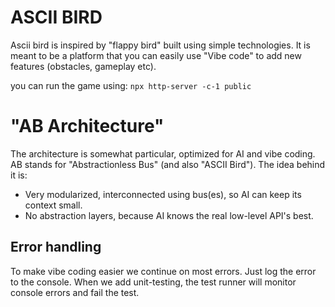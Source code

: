 # ASCII BIRD

Ascii bird is inspired by "flappy bird" built using simple technologies.
It is meant to be a platform that you can easily use "Vibe code" to add new features (obstacles, gameplay etc).

you can run the game using: `npx http-server -c-1 public`

# "AB Architecture"
The architecture is somewhat particular, optimized for AI and vibe coding.
AB stands for "Abstractionless Bus" (and also "ASCII Bird"). The idea behind it is:
- Very modularized, interconnected using bus(es), so AI can keep its context small.
- No abstraction layers, because AI knows the real low-level API's best.

## Error handling
To make vibe coding easier we continue on most errors. Just log the error to the console.
When we add unit-testing, the test runner will monitor console errors and fail the test.